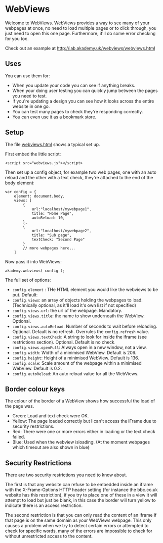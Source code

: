 WebViews
========

Welcome to WebViews.
WebViews provides a way to see many of your webpages at once,
no need to load multiple pages or to click through,
you just need to open this one page. Furthermore,
it'll do some error checking for you too.

Check out an example at http://lab.akademy.uk/webviews/webviews.html

Uses
----
You can use them for:

- When you update your code you can see if anything breaks.
- When your doing user testing you can quickly jump between the pages you need to test.
- If you're updating a design you can see how it looks across the entire website in one go.
- You can test many pages to check they're responding correctly.
- You can even use it as a bookmark store.

Setup
-----
The file [webviews.html](https://bitbucket.org/akademy/webviews/src/7cd1dddffc95a66a7d0543f1b015149c63b875da/webviews.html?at=master) shows a typical set up.

First embed the little script:

    <script src="webviews.js"></script>

Then set up a config object, for example two web pages, one with an auto reload and the other with a text check, they're attached to the end of the body element:

    var config = {
        element: document.body,
        views: [
            {
                url:"localhost/mywebpage1",
                title: "Home Page",
                autoReload: 10,
            },
            {
                url:"localhost/mywebpage2",
                title: "Sub page",
                textCheck: "Second Page"
            }
            // more webpages here...
        ]

Now pass it into WebViews:

    akademy.webviews( config );


The full set of options:

- `config.element` : THe HTML element you would like the webviews to
 be put. Default: <body>
- `config.views`: an array of objects holding the webpages to load. (Technically optional, as it'll load it's own list if not specified)
 - `config.views.url`: the url of the webpage. Mandatory.
 - `config.views.title`: the name to show underneath the WebView. Optional.
 - `config.views.autoReload`: Number of seconds to wait before reloading. Optional. Default is no refresh. Overrules the `config.refresh` value.
 - `config.views.textCheck`: A string to look for inside the iframe (see restrictions section). Optional. Default is no check.
 - `config.views.openFull`: Always open in a new window, not a view.
- `config.width`: Width of a minimised WebView. Default is 206.
- `config.height`: Height of a minimised WebView. Default is 136.
- `config.scale`: Scale amount of the webpage within a minimised WebView. Default is 0.2.
- `config.autoReload`: An auto reload value for all the WebViews.

Border colour keys
------------------
The colour of the border of a WebView shows how successful the load of the page was.

- Green: Load and text check were OK.
- Yellow: The page loaded correctly but I can't access the iFrame due to security restrictions.
- Red: There were one or more errors either in loading or the text check failed.
- Blue: Used when the webview isloading. (At the moment webpages which timeout are also shown in blue)


Security Restrictions
---------------------
There are two security restrictions you need to know about.

The first is that any website can refuse to be embedded inside an iframe with the X-Frame-Options HTTP header setting (for instance the bbc.co.uk website has this restriction), if you try to place one of these in a view it will attempt to load but just be blank, in this case the border will turn yellow to indicate there is an access restriction.

The second restriction is that you can only read the content of an iframe if that page is on the same domain as your WebViews webpage. This only causes a problem when we try to detect certain errors or attempted to check for specific words, many of the errors are impossible to check for without unrestricted access to the content.

